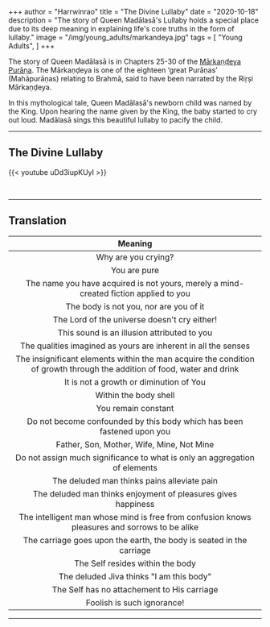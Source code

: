 +++
author = "Harrwinrao"
title = "The Divine Lullaby"
date = "2020-10-18"
description = "The story of Queen Madālasā's Lullaby holds a special place due to its deep meaning in explaining life's core truths in the form of lullaby."
image = "/img/young_adults/markandeya.jpg"
tags = [
    "Young Adults",
]
+++

The story of Queen Madālasā is in Chapters 25-30 of the [Mārkaṇḍeya Purāṇa](https://practicalphilosophy.org.au/extras/mada-lasa/). The Mārkaṇḍeya is one of the eighteen ‘great Purāṇas’ (Mahāpurāṇas) relating to Brahmā, said to have been narrated by the Riṛṣi Mārkaṇḍeya.

In this mythological tale, Queen Madālasā's newborn child was named by the King. Upon hearing the name given by the King, the baby started to cry out loud. Madālasā sings this beautiful lullaby to pacify the child.
<!--more-->
---

## The Divine Lullaby

{{< youtube uDd3iupKUyI >}}

<br>

---

## Translation

| Meaning   |
| :----:  |
| Why are you crying? |
| You are pure |
| The name you have acquired is not yours, merely a mind-created fiction applied to you |
| The body is not you, nor are you of it |
| The Lord of the universe doesn't cry either! |
| This sound is an illusion attributed to you |
| The qualities imagined as yours are inherent in all the senses |
| The insignificant elements within the man acquire the condition of growth through the addition of food, water and drink |
| It is not a growth or diminution of You |
| Within the body shell |
| You remain constant |
| Do not become confounded by this body which has been fastened upon you |
| Father, Son, Mother, Wife, Mine, Not Mine |
| Do not assign much significance to what is only an aggregation of elements |
| The deluded man thinks pains alleviate pain |
| The deluded man thinks enjoyment of pleasures gives happiness |
| The intelligent man whose mind is free from confusion knows pleasures and sorrows to be alike |
| The carriage goes upon the earth, the body is seated in the carriage |
| The Self resides within the body |
| The deluded Jiva thinks "I am this body" |
| The Self has no attachement to His carriage |
| Foolish is such ignorance! |

---